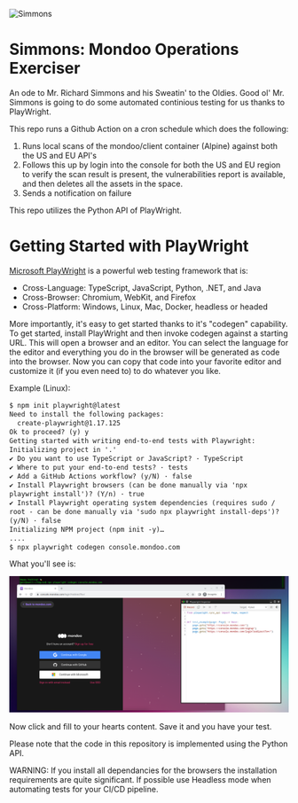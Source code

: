 ![Simmons](https://i.pinimg.com/originals/a2/9a/7b/a29a7bbb82ad938716c56773e60e6c21.png)

# Simmons: Mondoo Operations Exerciser

An ode to Mr. Richard Simmons and his Sweatin' to the Oldies.  Good ol' Mr. Simmons is going to do some 
automated continious testing for us thanks to PlayWright. 

This repo runs a Github Action on a cron schedule which does the following:

1. Runs local scans of the mondoo/client container (Alpine) against both the US and EU API's
2. Follows this up by login into the console for both the US and EU region to verify the
scan result is present, the vulnerabilities report is available, and then deletes all the assets
in the space.
3. Sends a notification on failure

This repo utilizes the Python API of PlayWright.

# Getting Started with PlayWright

[Microsoft PlayWright](https://playwright.dev/) is a powerful web testing framework that is:

- Cross-Language: TypeScript, JavaScript, Python, .NET, and Java
- Cross-Browser: Chromium, WebKit, and Firefox
- Cross-Platform: Windows, Linux, Mac, Docker, headless or headed

More importantly, it's easy to get started thanks to it's "codegen" capability.  To get started, install PlayWright
and then invoke codegen against a starting URL.  This will open a browser and an editor.  You can select the language
for the editor and everything you do in the browser will be generated as code into the browser.  Now you can copy 
that code into your favorite editor and customize it (if you even need to) to do whatever you like.

Example (Linux):

```
$ npm init playwright@latest
Need to install the following packages:
  create-playwright@1.17.125
Ok to proceed? (y) y
Getting started with writing end-to-end tests with Playwright:
Initializing project in '.'
✔ Do you want to use TypeScript or JavaScript? · TypeScript
✔ Where to put your end-to-end tests? · tests
✔ Add a GitHub Actions workflow? (y/N) · false
✔ Install Playwright browsers (can be done manually via 'npx playwright install')? (Y/n) · true
✔ Install Playwright operating system dependencies (requires sudo / root - can be done manually via 'sudo npx playwright install-deps')? (y/N) · false
Initializing NPM project (npm init -y)…
....
$ npx playwright codegen console.mondoo.com
```

What you'll see is:

![PlayWright Codegen](./playwright-codegen.png)

Now click and fill to your hearts content.  Save it and you have your test.

Please note that the code in this repository is implemented using the Python API.

WARNING: If you install all dependancies for the browsers the installation 
requirements are quite significant.  If possible use Headless mode when
automating tests for your CI/CD pipeline.
